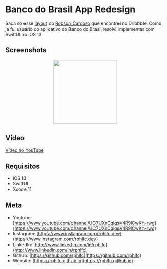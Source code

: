 # Banco do Brasil App Redesign
Saca só esse [layout](https://dribbble.com/shots/5997903-Banco-do-Brasil-App-redesign) do [Robson Cardoso](https://www.instagram.com/robinsoncardoso/) que encontrei no Dribbble. Como já fui usuário do aplicativo do Banco do Brasil resolvi implementar com SwiftUI no iOS 13.

## Screenshots
<p align="center">
    <img src="https://user-images.githubusercontent.com/16376748/91626147-eaa62a00-e982-11ea-94b6-fdc75e0ab1fb.png" width="200">&nbsp;
</p>
 
## Vídeo
[Vídeo no YouTube](https://youtu.be/Sc5dZsYm22I)

## Requisitos
- iOS 13
- SwiftUI
- Xcode 11

## Meta
- Youtube: [https://www.youtube.com/channel/UC7UXnCqiqsV4R9lCwKh-rwg](https://www.youtube.com/channel/UC7UXnCqiqsV4R9lCwKh-rwg)
- Instagram: [https://www.instagram.com/rphlfc.dev](https://www.instagram.com/rphlfc.dev)
- LinkedIn: [http://www.linkedin.com/in/rphlfc](http://www.linkedin.com/in/rphlfc)
- Github: [https://github.com/rphlfc](https://github.com/rphlfc)
- Website: [https://rphlfc.github.io](https://rphlfc.github.io)

